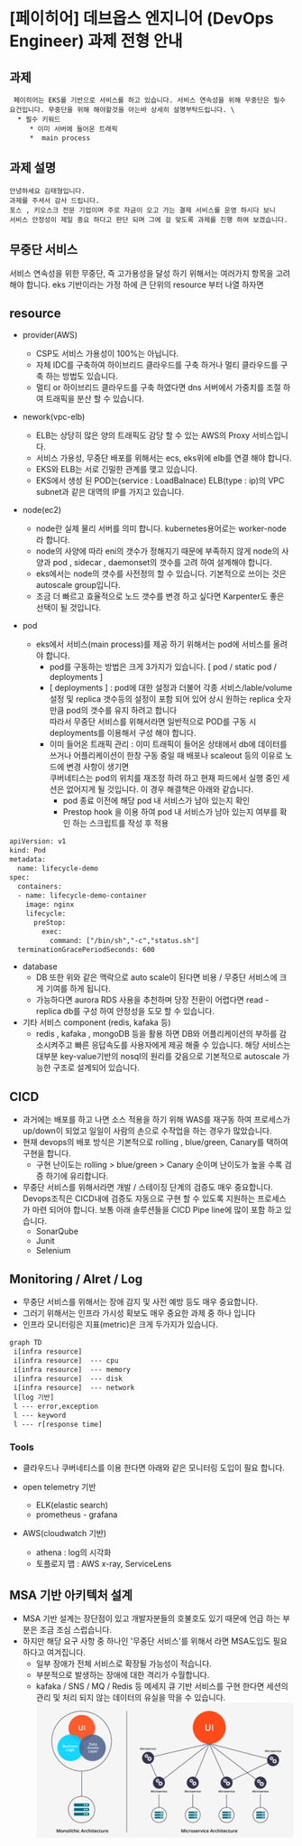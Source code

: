 # [페이히어] 데브옵스 엔지니어 (DevOps Engineer) 과제 전형 안내



## 과제 
```
 페이히어는 EKS를 기반으로 서비스를 하고 있습니다. 서비스 연속성을 위해 무중단은 필수 요건입니다. 무중단을 위해 해야할것을 아는바 상세히 설명부탁드립니다. \
  * 필수 키워드
     * 이미 서버에 들어온 트래픽
     *  main process 
```

## **과제 설명**
```
안녕하세요 김태형입니다. 
과제를 주셔서 감사 드립니다.
포스 , 키오스크 전문 기업이며 주로 자금이 오고 가는 결제 서비스를 운영 하시다 보니 
서비스 안정성이 제일 중요 하다고 판단 되며 그에 걸 맞도록 과제를 진행 하여 보겠습니다.
```


## 무중단 서비스
서비스 연속성을 위한 무중단, 즉 고가용성을 달성 하기 위해서는 여러가지 항목을 고려 해야 합니다. 
eks 기반이라는 가정 하에 큰 단위의 resource 부터 나열 하자면


## resource
 - provider(AWS) 
    - CSP도 서비스 가용성이 100%는 아닙니다. 
    - 자체 IDC를 구축하여 하이브리드 클라우드를 구축 하거나 멀티 클라우드를 구축 하는 방법도 있습니다.
    - 멀티 or 하이브리드 클라우드를 구축 하였다면 dns 서버에서 가중치를 조절 하여 트래픽을 분산 할 수 있습니다. 
 - nework(vpc-elb)
    - ELB는 상당히 많은 양의 트래픽도 감당 할 수 있는 AWS의 Proxy 서비스입니다.
    - 서비스 가용성, 무중단 배포를 위해서는 ecs, eks위에 elb를 연결 해야 합니다.
    - EKS와 ELB는 서로 긴밀한 관계를 맺고 있습니다. 
    - EKS에서 생성 된 POD는(service : LoadBalnace) ELB(type : ip)의 VPC  subnet과 같은 대역의  IP를 가지고 있습니다.

 - node(ec2)
   - node란 실제 물리 서버를 의미 합니다. kubernetes용어로는 worker-node라 합니다.
   - node의 사양에 따라 eni의 갯수가 정해지기 때문에 부족하지 않게 node의 사양과 pod , sidecar , daemonset의 갯수를 고려 하여 설계해야 합니다.
   - eks에서는 node의 갯수를 사전정의 할 수 있습니다. 기본적으로 쓰이는 것은 autoscale group입니다.
   - 조금 더 빠르고 효율적으로 노드 갯수를 변경 하고 싶다면 Karpenter도 좋은 선택이 될 것입니다.
- pod
  - eks에서 서비스(main process)를 제공 하기 위해서는 pod에 서비스를 올려야 합니다.
    - pod를 구동하는 방법은 크게 3가지가 있습니다. [ pod / static pod / deployments ] 
    - [ deployments ] : pod에 대한 설정과 더불어 각종 서비스/lable/volume 설정  및  replica 갯수등의 설정이 포함 되어 있어 상시 원하는 replica 숫자 만큼 pod의 갯수를 유지 하려고 합니다 \
                 따라서 무중단 서비스를 위해서라면 일반적으로 POD를 구동 시 deployments를 이용해서 구성 해야 합니다.
    - 이미 들어온 트래픽 관리 : 이미 트래픽이 들어온 상태에서 db에 데이터를 쓰거나 어플리케이션이 한창 구동 중일 때 배포나 scaleout 등의 이유로 노드에 변경 사항이 생기면 \
                            쿠버네티스는 pod의 위치를 재조정 하려 하고 현재 파드에서 실행 중인 세션은 없어지게 될 것입니다.  이 경우 해결책은 아래와 같습니다. 
      - pod 종료 이전에 해당 pod 내 서비스가 남아 있는지 확인
      - Prestop hook 을 이용 하여 pod 내 서비스가 남아 있는지 여부를 확인 하는 스크립트를 작성 후 적용
```
apiVersion: v1
kind: Pod
metadata:
  name: lifecycle-demo
spec:
  containers:
  - name: lifecycle-demo-container
    image: nginx
    lifecycle:
      preStop:
        exec:
          command: ["/bin/sh","-c","status.sh"]
  terminationGracePeriodSeconds: 600
```
  
 - database
   - DB 또한 위와 같은 맥락으로 auto scale이 된다면 비용 / 무중단 서비스에 크게 기여를 하게 됩니다.
   - 가능하다면 aurora RDS 사용을 추천하며 당장 전환이 어렵다면 read - replica db를 구성 하여 안정성을 도모 할 수 있습니다.
 - 기타 서비스 component (redis, kafaka 등) 
   - redis , kafaka , mongoDB 등을 활용 하면 DB와 어플리케이션의 부하를 감소시켜주고 빠른 응답속도를 사용자에게 제공 해줄 수 있습니다.
     해당 서비스는 대부분 key-value기반의 nosql의 원리를 갖음으로 기본적으로 autoscale 가능한 구조로 설계되어 있습니다.

## CICD
- 과거에는 배포를 하고 나면 소스 적용을 하기 위해 WAS를 재구동 하여 프로세스가 up/down이 되었고 일일이 사람의 손으로 수작업을 하는 경우가 많았습니다. 
- 현재 devops의  배포 방식은 기본적으로 rolling , blue/green, Canary를 택하여 구현을 합니다.
    - 구현 난이도는 rolling > blue/green >  Canary 순이며 난이도가 높을 수록 검증 하기에 유리합니다.
- 무중단 서비스를 위해서라면 개발 / 스테이징 단계의 검증도 매우 중요합니다. Devops조직은 CICD내에 검증도 자동으로 구현 할 수 있도록 지원하는 프로세스가 마련 되어야 합니다.
  보통 아래 솔루션들을  CICD Pipe line에 많이 포함 하고 있습니다.
   - SonarQube
   - Junit
   - Selenium 


## Monitoring / Alret / Log
 - 무중단 서비스를 위해서는 장애 감지 및 사전 예방 등도 매우 중요합니다.
 - 그러기 위해서는 인프라 가시성 확보도 매우 중요한 과제 중 하나 입니다
 - 인프라 모니터링은 지표(metric)은 크게 두가지가 있습니다.
```mermaid
graph TD
 i[infra resource] 
 i[infra resource]  --- cpu
 i[infra resource]  --- memory
 i[infra resource]  --- disk
 i[infra resource]  --- network
 l[log 기반]
 l --- error,exception
 l --- keyword
 l --- r[response time]
``` 
### Tools
- 클라우드나 쿠버네티스를 이용 한다면 아래와 같은 모니터링 도입이 필요 합니다.
- open telemetry 기반
  - ELK(elastic search)
  - prometheus - grafana 

- AWS(cloudwatch 기반)
  - athena : log의 시각화
  - 토플로지 맵 : AWS x-ray, ServiceLens 

## MSA 기반 아키텍처 설계 
  - MSA 기반 설계는 장단점이 있고 개발자분들의 호불호도 있기 때문에 언급 하는 부분은 조금 조심 스럽습니다.
  - 하지만 해당 요구 사항 중 하나인 '무중단 서비스'를 위해서 라면 MSA도입도 필요 하다고 여겨집니다.
    - 일부 장애가 전체 서비스로 확장될 가능성이 적습니다.
    - 부분적으로 발생하는 장애에 대한 격리가 수월합니다.
    - kafaka / SNS / MQ / Redis 등 메세지 큐 기반 서비스를 구현 한다면
     세션의 관리 및 처리 되지 않는 데이터의 유실을 막을 수 있습니다.
![alt text](img/image333.png)

